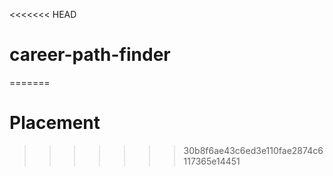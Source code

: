 <<<<<<< HEAD
# career-path-finder
=======
# Placement
>>>>>>> 30b8f6ae43c6ed3e110fae2874c6117365e14451

